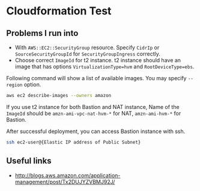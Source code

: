 # Cloudformation Test

## Problems I run into

- With `AWS::EC2::SecurityGroup` resource. Specify `CidrIp` or
`SourceSecurityGroupId` for `SecurityGroupIngress` correctly.
- Choose correct `ImageId` for t2 instance. t2 instance should have an image that
has options `VirtualizationType=hvm` and `RootDeviceType=ebs`.

Following command will show a list of available images. You may specify `--region` option.

```sh
aws ec2 describe-images --owners amazon
```

If you use t2 instance for both Bastion and NAT instance, Name of the `ImageId`
should be `amzn-ami-vpc-nat-hvm-*` for NAT, `amzn-ami-hvm-*` for Bastion.

After successful deployment, you can access Bastion instance with ssh.

```sh
ssh ec2-user@{Elastic IP address of Public Subnet}
```

## Useful links

- <http://blogs.aws.amazon.com/application-management/post/Tx2DUJYZVBMJ92J/>